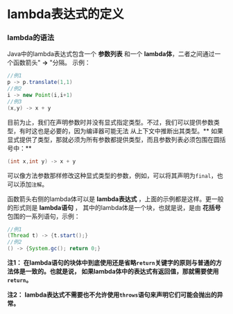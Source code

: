 lambda表达式的定义
==============================
### lambda的语法
Java中的lambda表达式包含一个 **参数列表** 和一个 **lambda体**，二者之间通过一个函数箭头" **->** "分隔。
示例：
```java
//例1
p -> p.translate(1,1)
//例2
i -> new Point(i,i+1)
//例3
(x,y) -> x + y
```
目前为止，我们在声明参数时并没有显式指定类型。不过，我们可以提供参数类型，有时这也是必要的，因为编译器可能无法
从上下文中推断出其类型。** 如果显式提供了类型，那就必须为所有参数都提供类型，而且参数列表必须包围在圆括号中：**
```java
(int x,int y) -> x + y
```
可以像方法参数那样修改这种显式类型的参数，例如，可以将其声明为`final`，也可以添加`注解`。

函数箭头右侧的lambda体可以是 **lambda表达式** ，上面的示例都是这样。更一般的形式则是 **lambda语句** ，
其中的lambda体是一个块，也就是说，是由 **花括号** 包围的一系列语句，示例：
```java
//例1
(Thread t) -> {t.start();}
//例2
() -> {System.gc(); return 0;}
```
**注1： 在lambda语句的块体中到底使用还是省略`return`关键字的原则与普通的方法体是一致的。也就是说，
如果lambda体中的表达式有返回值，那就需要使用`return`。**

**注2： lambda表达式不需要也不允许使用`throws`语句来声明它们可能会抛出的异常。**
